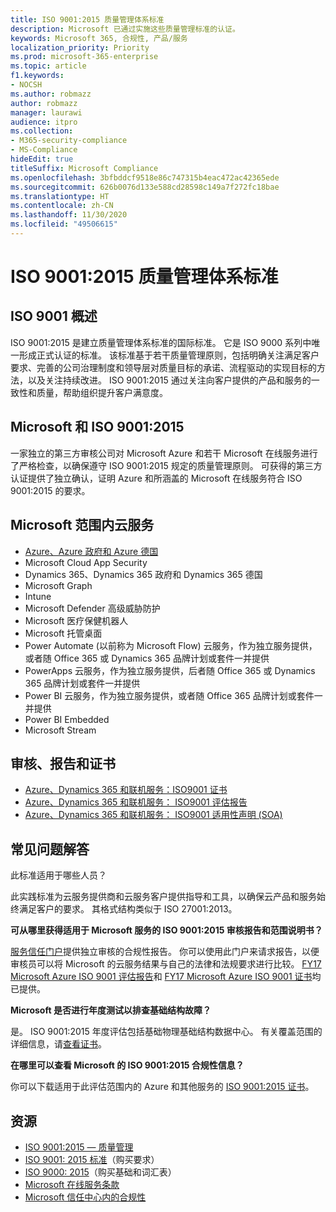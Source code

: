 ```yaml
---
title: ISO 9001:2015 质量管理体系标准
description: Microsoft 已通过实施这些质量管理标准的认证。
keywords: Microsoft 365, 合规性, 产品/服务
localization_priority: Priority
ms.prod: microsoft-365-enterprise
ms.topic: article
f1.keywords:
- NOCSH
ms.author: robmazz
author: robmazz
manager: laurawi
audience: itpro
ms.collection:
- M365-security-compliance
- MS-Compliance
hideEdit: true
titleSuffix: Microsoft Compliance
ms.openlocfilehash: 3bfbddcf9518e86c747315b4eac472ac42365ede
ms.sourcegitcommit: 626b0076d133e588cd28598c149a7f272fc18bae
ms.translationtype: HT
ms.contentlocale: zh-CN
ms.lasthandoff: 11/30/2020
ms.locfileid: "49506615"
---
```

# <a name="iso-90012015-quality-management-systems-standards"></a>ISO 9001:2015 质量管理体系标准

## <a name="iso-9001-overview"></a>ISO 9001 概述

ISO 9001:2015 是建立质量管理体系标准的国际标准。 它是 ISO 9000 系列中唯一形成正式认证的标准。 该标准基于若干质量管理原则，包括明确关注满足客户要求、完善的公司治理制度和领导层对质量目标的承诺、流程驱动的实现目标的方法，以及关注持续改进。 ISO 9001:2015 通过关注向客户提供的产品和服务的一致性和质量，帮助组织提升客户满意度。

## <a name="microsoft-and-iso-90012015"></a>Microsoft 和 ISO 9001:2015

一家独立的第三方审核公司对 Microsoft Azure 和若干 Microsoft 在线服务进行了严格检查，以确保遵守 ISO 9001:2015 规定的质量管理原则。 可获得的第三方认证提供了独立确认，证明 Azure 和所涵盖的 Microsoft 在线服务符合 ISO 9001:2015 的要求。

## <a name="microsoft-in-scope-cloud-services"></a>Microsoft 范围内云服务

- [Azure、Azure 政府和 Azure 德国](https://aka.ms/AzureCompliance)
- Microsoft Cloud App Security
- Dynamics 365、Dynamics 365 政府和 Dynamics 365 德国
- Microsoft Graph
- Intune
- Microsoft Defender 高级威胁防护
- Microsoft 医疗保健机器人
- Microsoft 托管桌面
- Power Automate (以前称为 Microsoft Flow) 云服务，作为独立服务提供，或者随 Office 365 或 Dynamics 365 品牌计划或套件一并提供
- PowerApps 云服务，作为独立服务提供，后者随 Office 365 或 Dynamics 365 品牌计划或套件一并提供
- Power BI 云服务，作为独立服务提供，或者随 Office 365 品牌计划或套件一并提供
- Power BI Embedded
- Microsoft Stream

## <a name="audits-reports-and-certificates"></a>审核、报告和证书

- [Azure、Dynamics 365 和联机服务：ISO9001 证书](https://aka.ms/azureiso9001cert)
- [Azure、Dynamics 365 和联机服务： ISO9001 评估报告](https://aka.ms/azureiso9001report)
- [Azure、Dynamics 365 和联机服务： ISO9001 适用性声明 (SOA)](https://aka.ms/azureiso9001soa)

## <a name="frequently-asked-questions"></a>常见问题解答

此标准适用于哪些人员？

此实践标准为云服务提供商和云服务客户提供指导和工具，以确保云产品和服务始终满足客户的要求。 其格式结构类似于 ISO 27001:2013。

**可从哪里获得适用于 Microsoft 服务的 ISO 9001:2015 审核报告和范围说明书？**

[服务信任门户](https://docs.microsoft.com/microsoft-365/compliance/get-started-with-service-trust-portal)提供独立审核的合规性报告。 你可以使用此门户来请求报告，以便审核员可以将 Microsoft 的云服务结果与自己的法律和法规要求进行比较。 [FY17 Microsoft Azure ISO 9001 评估报告](https://www.microsoft.com/?ref=aka)和 [FY17 Microsoft Azure ISO 9001 证书](https://www.microsoft.com/?ref=aka)均已提供。

**Microsoft 是否进行年度测试以排查基础结构故障？**

是。 ISO 9001:2015 年度评估包括基础物理基础结构数据中心。 有关覆盖范围的详细信息，请[查看证书](https://www.microsoft.com/?ref=aka)。

**在哪里可以查看 Microsoft 的 ISO 9001:2015 合规性信息？**

你可以下载适用于此评估范围内的 Azure 和其他服务的 [ISO 9001:2015 证书](https://www.microsoft.com/?ref=aka)。

## <a name="resources"></a>资源

- [ISO 9001:2015 — 质量管理](https://www.iso.org/iso-9001-quality-management.html)
- [ISO 9001: 2015 标准](https://www.iso.org/standard/62085.html)（购买要求）
- [ISO 9000: 2015](https://www.iso.org/standard/45481.html)（购买基础和词汇表）
- [Microsoft 在线服务条款](https://aka.ms/Online-Services-Terms)
- [Microsoft 信任中心内的合规性](https://www.microsoft.com/trust-center/compliance/compliance-overview)
